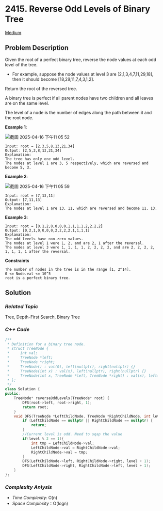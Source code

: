 # 2415. Reverse Odd Levels of Binary Tree
[Medium](https://leetcode.com/problems/reverse-odd-levels-of-binary-tree/description/)

## Problem Description

Given the root of a perfect binary tree, reverse the node values at each odd level of the tree.

  - For example, suppose the node values at level 3 are [2,1,3,4,7,11,29,18], then it should become [18,29,11,7,4,3,1,2].

Return the root of the reversed tree.

A binary tree is perfect if all parent nodes have two children and all leaves are on the same level.

The level of a node is the number of edges along the path between it and the root node.

**Example 1**:

![截圖 2025-04-16 下午11 05 52](https://github.com/user-attachments/assets/b6472c9b-3066-4e4c-88a7-32f1a0c5bad0)

```
Input: root = [2,3,5,8,13,21,34]
Output: [2,5,3,8,13,21,34]
Explanation: 
The tree has only one odd level.
The nodes at level 1 are 3, 5 respectively, which are reversed and become 5, 3.
```
**Example 2**:

![截圖 2025-04-16 下午11 05 59](https://github.com/user-attachments/assets/9c5a824f-d47a-4fa1-94b8-35d59eba4e9b)

```
Input: root = [7,13,11]
Output: [7,11,13]
Explanation: 
The nodes at level 1 are 13, 11, which are reversed and become 11, 13.
```
**Example 3**:
```
Input: root = [0,1,2,0,0,0,0,1,1,1,1,2,2,2,2]
Output: [0,2,1,0,0,0,0,2,2,2,2,1,1,1,1]
Explanation: 
The odd levels have non-zero values.
The nodes at level 1 were 1, 2, and are 2, 1 after the reversal.
The nodes at level 3 were 1, 1, 1, 1, 2, 2, 2, 2, and are 2, 2, 2, 2, 1, 1, 1, 1 after the reversal.
```

**Constraints**
```
The number of nodes in the tree is in the range [1, 2^14].
0 <= Node.val <= 10^5
root is a perfect binary tree.
```

## Solution

### _Related Topic_
   Tree, Depth-First Search, Binary Tree

### _C++ Code_
```cpp
/**
 * Definition for a binary tree node.
 * struct TreeNode {
 *     int val;
 *     TreeNode *left;
 *     TreeNode *right;
 *     TreeNode() : val(0), left(nullptr), right(nullptr) {}
 *     TreeNode(int x) : val(x), left(nullptr), right(nullptr) {}
 *     TreeNode(int x, TreeNode *left, TreeNode *right) : val(x), left(left), right(right) {}
 * };
 */
class Solution {
public:
    TreeNode* reverseOddLevels(TreeNode* root) {
        DFS(root->left, root->right, 1);
        return root;
    }
    void DFS(TreeNode *LeftChildNode, TreeNode *RightChildNode, int level){
        if (LeftChildNode == nullptr || RightChildNode == nullptr) {
            return;
        }
        //Current level is odd. Need to sqap the value
        if(level % 2 == 1){
            int tmp = LeftChildNode->val;
            LeftChildNode->val = RightChildNode->val;
            RightChildNode->val = tmp;
        }
        DFS(LeftChildNode->left, RightChildNode->right, level + 1);
        DFS(LeftChildNode->right, RightChildNode->left, level + 1);
    }
};
```

### _Complexity Anlysis_
- _Time Complexity_: O(n)
- _Space Complexity_：O(logn)
